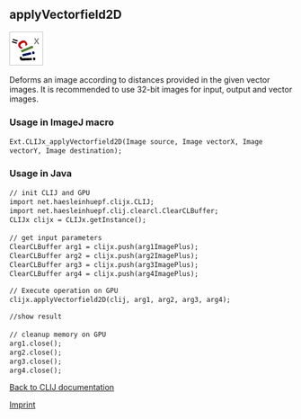 ## applyVectorfield2D
![Image](images/mini_clijx_logo.png)

Deforms an image according to distances provided in the given vector images. It is recommended to use 32-bit images for input, output and vector images. 

### Usage in ImageJ macro
```
Ext.CLIJx_applyVectorfield2D(Image source, Image vectorX, Image vectorY, Image destination);
```


### Usage in Java
```
// init CLIJ and GPU
import net.haesleinhuepf.clijx.CLIJ;
import net.haesleinhuepf.clij.clearcl.ClearCLBuffer;
CLIJx clijx = CLIJx.getInstance();

// get input parameters
ClearCLBuffer arg1 = clijx.push(arg1ImagePlus);
ClearCLBuffer arg2 = clijx.push(arg2ImagePlus);
ClearCLBuffer arg3 = clijx.push(arg3ImagePlus);
ClearCLBuffer arg4 = clijx.push(arg4ImagePlus);
```

```
// Execute operation on GPU
clijx.applyVectorfield2D(clij, arg1, arg2, arg3, arg4);
```

```
//show result

// cleanup memory on GPU
arg1.close();
arg2.close();
arg3.close();
arg4.close();
```


[Back to CLIJ documentation](https://clij.github.io/)

[Imprint](https://clij.github.io/imprint)
